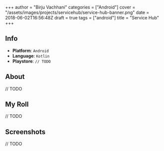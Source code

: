 +++
author = "Birju Vachhani"
categories = ["Android"]
cover = "/assets/images/projects/servicehub/service-hub-banner.png"
date = 2018-06-02T16:56:48Z
draft = true
tags = ["android"]
title = "Service Hub"
+++

## Info

- **Platform**:     `Android`
- **Language**:     `Kotlin`
- **Playstore**:    `// TODO`

## About

// TODO

## My Roll

// TODO

## Screenshots

// TODO
